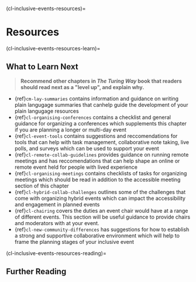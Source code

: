 (cl-inclusive-events-resources)=
# Resources



(cl-inclusive-events-resources-learn)=
## What to Learn Next

> **Recommend other chapters in _The Turing Way_ book that readers should read next as a "level up", and explain why.**
* {ref}`cm-lay-summaries` contains information and guidance on writing plain langugage summaries that canhelp guide the development of your plain langugage resources
* {ref}`cl-organising-conferences` contains a checklist and general guidance for organizing a conferences which supplements this chapter if you are planning a longer or multi-day event
* {ref}`cl-event-tools` contains suggestions and reccomendations for tools that can help with task management, collaborative note taking, live polls, and surveys which can be used to support your event
* {ref}`cl-remote-collab-guidelines` provides guidance on running remote meetings and has reccomendations that can help shape an online or remote event held for people with lived experience
* {ref}`cl-organising-meetings` contains checklists of tasks for organizing meetings which should be read in addition to the accessible meeting section of this chapter
* {ref}`cl-hybrid-collab-challenges` outlines some of the challenges that come with organizing hybrid events which can impact the accessibility and engagement in planned events
* {ref}`cl-chairing` covers the duties an event chair would have at a range of different events. This section will be useful guidance to provide chairs and moderators with at your event. 
* {ref}`cl-new-community-differences` has suggestions for how to establish a strong and supportive collaborative environment which will help to frame the planning stages of your inclusive event  


(cl-inclusive-events-resources-reading)=
## Further Reading



